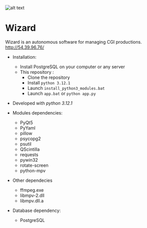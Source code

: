 ![alt text](http://54.39.96.76/documentation/_images/wizard_icon_256.png)

# Wizard

Wizard is an autonomous software for managing CGI productions.
http://54.39.96.76/

* Installation:
	* Install PostgreSQL on your computer or any server
	* This repository :
		* Clone the repository
		* Install `python 3.12.1`
		* Launch `install_python3_modules.bat`
		* Launch `app.bat` or `python app.py`

* Developed with _python 3.12.1_

* Modules dependencies:
	* PyQt5
	* PyYaml
	* pillow
	* psycopg2
	* psutil
	* QScintilla
	* requests
	* pywin32
	* rotate-screen
	* python-mpv

* Other dependecies
	* ffmpeg.exe
	* libmpv-2.dll
	* libmpv.dll.a

* Database dependency:
	* PostgreSQL

